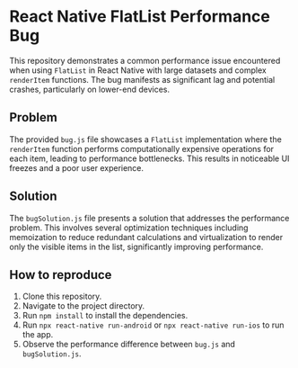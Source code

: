 # React Native FlatList Performance Bug

This repository demonstrates a common performance issue encountered when using `FlatList` in React Native with large datasets and complex `renderItem` functions. The bug manifests as significant lag and potential crashes, particularly on lower-end devices.

## Problem

The provided `bug.js` file showcases a `FlatList` implementation where the `renderItem` function performs computationally expensive operations for each item, leading to performance bottlenecks.  This results in noticeable UI freezes and a poor user experience.

## Solution

The `bugSolution.js` file presents a solution that addresses the performance problem. This involves several optimization techniques including memoization to reduce redundant calculations and virtualization to render only the visible items in the list, significantly improving performance.

## How to reproduce

1. Clone this repository.
2. Navigate to the project directory.
3. Run `npm install` to install the dependencies.
4. Run `npx react-native run-android` or `npx react-native run-ios` to run the app.
5. Observe the performance difference between `bug.js` and `bugSolution.js`.